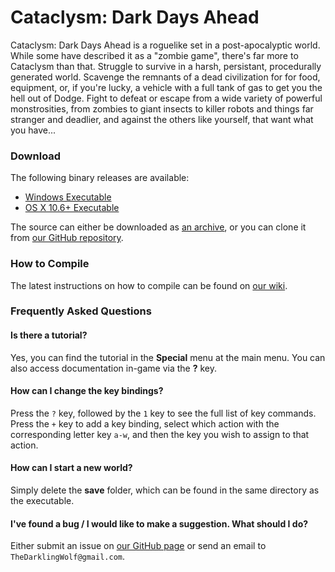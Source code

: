 # Cataclysm: Dark Days Ahead

Cataclysm: Dark Days Ahead is a roguelike set in a post-apocalyptic world. While some have described it as a "zombie game", there's far more to Cataclysm than that. Struggle to survive in a harsh, persistant, procedurally generated world. Scavenge the remnants of a dead civilization for for food, equipment, or, if you're lucky, a vehicle with a full tank of gas to get you the hell out of Dodge. Fight to defeat or escape from a wide variety of powerful monstrosities, from zombies to giant insects to killer robots and things far stranger and deadlier, and against the others like yourself, that want what you have...


### Download

The following binary releases are available:

 * [Windows Executable](http://www.cataclysmdda.com/Downloads/CataDDA0.4.zip)
 * [OS X 10.6+ Executable](http://www.cataclysm.glyphgryph.com/Downloads/CataDDA0.4.tar.gz)

The source can either be downloaded as [an archive](https://github.com/TheDarklingWolf/Cataclysm-DDA/archive/master.zip), or you can clone it from [our GitHub repository](https://github.com/TheDarklingWolf/Cataclysm-DDA/).


### How to Compile

The latest instructions on how to compile can be found on [our wiki](http://www.wiki.cataclysmdda.com/index.php?title=How_to_compile).


### Frequently Asked Questions

#### Is there a tutorial?

Yes, you can find the tutorial in the **Special** menu at the main menu. You can also access documentation in-game via the **?** key.

#### How can I change the key bindings?

Press the `?` key, followed by the `1` key to see the full list of key commands. Press the `+` key to add a key binding, select which action with the corresponding letter key `a-w`, and then the key you wish to assign to that action.

#### How can I start a new world?

Simply delete the **save** folder, which can be found in the same directory as the executable.

#### I've found a bug / I would like to make a suggestion. What should I do?

Either submit an issue on [our GitHub page](https://github.com/TheDarklingWolf/Cataclysm-DDA/) or send an email to `TheDarklingWolf@gmail.com`.
